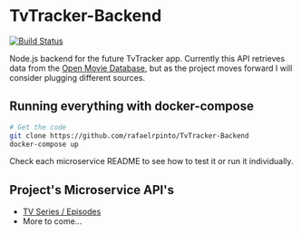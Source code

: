 # TvTracker-Backend

[![Build Status](https://travis-ci.org/rafaelrpinto/TvTracker-Backend.svg?branch=master)](https://travis-ci.org/rafaelrpinto/TvTracker-Backend)

Node.js backend for the future TvTracker app. Currently this API retrieves data from the [Open Movie Database](https://www.omdbapi.com/), but as the project moves forward I will consider plugging different sources.

## Running everything with docker-compose

```bash
# Get the code
git clone https://github.com/rafaelrpinto/TvTracker-Backend
docker-compose up
```

Check each microservice README to see how to test it or run it individually.

## Project's Microservice API's

- [TV Series / Episodes](https://github.com/rafaelrpinto/TvTracker-Backend/tree/master/series-microservice)
- More to come...

